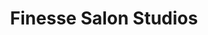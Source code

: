 ---
title: "Finesse Salon Studios"
url: /fredericksburg/finesse-salon-studios/
shop: hairdresser
---